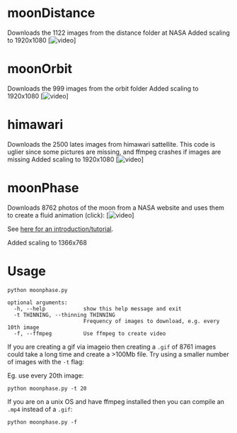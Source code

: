 # moonDistance
Downloads the 1122 images from the distance folder at NASA
Added scaling to 1920x1080
[![video](https://youtu.be/D48lmI_Sb28)]
# moonOrbit
Downloads the 999 images from the orbit folder
Added scaling to 1920x1080
[![video](https://youtu.be/xIVGC1HEWyU)]
# himawari
Downloads the 2500 lates images from himawari sattellite. This code is uglier since some pictures are missing,
and ffmpeg crashes if images are missing
Added scaling to 1920x1080
[![video](https://www.youtube.com/watch?v=IstgFh7EE6Y)]
# moonPhase
Downloads 8762 photos of the moon from a NASA website and uses them to create a fluid animation (click):
[![video](https://youtu.be/0tjY13kYnZs)]

See [here for an introduction/tutorial](https://nicholasfarrow.com/Creating-a-Moon-Animation-Using-NASA-Images-and-Python/).

Added scaling to 1366x768
# Usage
```
python moonphase.py
```

```
optional arguments:
  -h, --help            show this help message and exit
  -t THINNING, --thinning THINNING
                        Frequency of images to download, e.g. every 10th image
  -f, --ffmpeg          Use ffmpeg to create video
```

If you are creating a gif via imageio then creating a `.gif` of 8761 images could take a long time and create a >100Mb file. Try using a smaller number of images with the `-t` flag:

Eg. use every 20th image:
```
python moonphase.py -t 20
```

If you are on a unix OS and have ffmpeg installed then you can compile an `.mp4` instead of a `.gif`:
```
python moonphase.py -f
```
